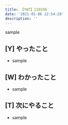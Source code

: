 ```yaml
---
title: 【YWT】210106
date: '2021-01-06 22:54:28'
description: ''
---
```


sample

## [Y] やったこと

- sample

## [W] わかったこと

- sample

## [T] 次にやること

- sample
